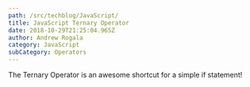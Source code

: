 ```yaml
---
path: /src/techblog/JavaScript/
title: JavaScript Ternary Operator
date: 2018-10-29T21:25:04.965Z
author: Andrew Rogala
category: JavaScript
subCategory: Operators
---
```

The Ternary Operator is an awesome shortcut for a simple if statement!

